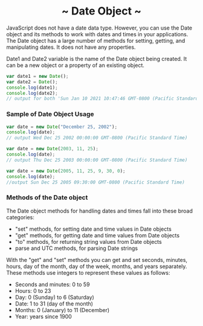 <h1 align='center'>~ Date Object ~</h1>

<p>JavaScript does not have a date data type. However, you can use the Date object and its methods to work with dates and times in your applications. The Date object has a large number of methods for setting, getting, and manipulating dates. It does not have any properties.</p>

<p>Date1 and Date2 variable is the name of the Date object being created. It can be a new object or a property of an existing object.</p>

```javascript
var date1 = new Date();
var date2 = Date();
console.log(date1);
console.log(date2);
// output for both 'Sun Jan 10 2021 10:47:46 GMT-0800 (Pacific Standard Time)'
```

<h3>Sample of Date Object Usage</h3>

```javascript
var date = new Date("December 25, 2002");
console.log(date);
// output Wed Dec 25 2002 00:00:00 GMT-0800 (Pacific Standard Time)
```

```javascript
var date = new Date(2003, 11, 25);
console.log(date);
// output Thu Dec 25 2003 00:00:00 GMT-0800 (Pacific Standard Time)
```

```javascript
var date = new Date(2005, 11, 25, 9, 30, 0);
console.log(date);
//output Sun Dec 25 2005 09:30:00 GMT-0800 (Pacific Standard Time)
```

<h3>Methods of the Date object</h3>

<p>The Date object methods for handling dates and times fall into these broad categories:</p>

<ul>
  <li>"set" methods, for setting date and time values in Date objects</li>
  <li>"get" methods, for getting date and time values from Date objects</li>
  <li>"to" methods, for returning string values from Date objects</li>
  <li>parse and UTC methods, for parsing Date strings</li>
</ul>

<p>With the "get" and "set" methods you can get and set seconds, minutes, hours, day of the month, day of the week, months, and years separately. These methods use integers to represent these values as follows:</p>

<ul>
  <li>Seconds and minutes: 0 to 59</li>
  <li>Hours: 0 to 23</li>
  <li>Day: 0 (Sunday) to 6 (Saturday)</li>
  <li>Date: 1 to 31 (day of the month)</li>
  <li>Months: 0 (January) to 11 (December)</li>
  <li>Year: years since 1900</li>
</ul>
